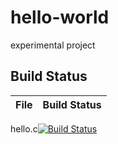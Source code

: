 # hello-world
experimental project

## Build Status

File|Build Status
---|---
hello.c[![Build Status](https://travis-ci.com/Huaxulei1/hello-world.svg?branch=master)](https://travis-ci.com/Huaxulei1/hello-world)
